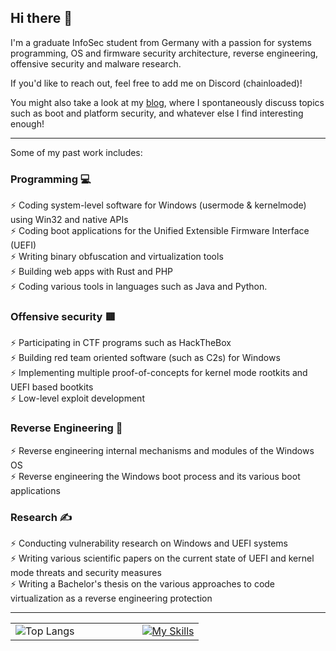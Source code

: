 ## Hi there 👋

I'm a graduate InfoSec student from Germany with a passion for systems programming, OS and firmware security architecture, reverse engineering, offensive security and malware research.   

If you'd like to reach out, feel free to add me on Discord (chainloaded)!  

You might also take a look at my [blog](https://chainloaded.gitbook.io/blog), where I spontaneously discuss topics such as boot and platform security, and whatever else I find interesting enough! 

<hr>

Some of my past work includes:  

### Programming 💻
⚡ Coding system-level software for Windows (usermode & kernelmode) using Win32 and native APIs   
⚡ Coding boot applications for the Unified Extensible Firmware Interface (UEFI)  
⚡ Writing binary obfuscation and virtualization tools  
⚡ Building web apps with Rust and PHP  
⚡ Coding various tools in languages such as Java and Python.  

### Offensive security 🟥
⚡ Participating in CTF programs such as HackTheBox   
⚡ Building red team oriented software (such as C2s) for Windows  
⚡ Implementing multiple proof-of-concepts for kernel mode rootkits and UEFI based bootkits  
⚡ Low-level exploit development  

### Reverse Engineering 👾
⚡ Reverse engineering internal mechanisms and modules of the Windows OS  
⚡ Reverse engineering the Windows boot process and its various boot applications  

### Research ✍️
⚡ Conducting vulnerability research on Windows and UEFI systems  
⚡ Writing various scientific papers on the current state of UEFI and kernel mode threats and security measures  
⚡ Writing a Bachelor's thesis on the various approaches to code virtualization as a reverse engineering protection  

<hr>
  
<table>
  <tr>
    <td>
      <img src="https://github-readme-stats.vercel.app/api/top-langs/?username=chainloaded&hide=makefile,cmake&theme=tokyonight" alt="Top Langs" />
    </td>
    <td style="padding-left: 100px;">
      <a href="https://skillicons.dev">
        <img src="https://skillicons.dev/icons?i=c,cpp,rust,java,php,js,html,css" alt="My Skills" />
      </a>
    </td>
  </tr>
</table>
<!--
**never-unsealed/never-unsealed** is a ✨ _special_ ✨ repository because its `README.md` (this file) appears on your GitHub profile.

Here are some ideas to get you started:

- 🔭 I’m currently working on ...
- 🌱 I’m currently learning ...
- 👯 I’m looking to collaborate on ...
- 🤔 I’m looking for help with ...
- 💬 Ask me about ...
- 📫 How to reach me: ...
- 😄 Pronouns: ...
- ⚡ Fun fact: ...
-->
